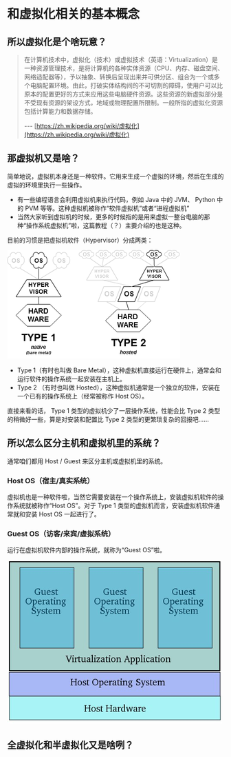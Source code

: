 # 和虚拟化相关的基本概念

## 所以虚拟化是个啥玩意？

> 在计算机技术中，虚拟化（技术）或虚拟技术（英语：Virtualization）是一种资源管理技术，是将计算机的各种实体资源（CPU、内存、磁盘空间、网络适配器等），予以抽象、转换后呈现出来并可供分区、组合为一个或多个电脑配置环境。由此，打破实体结构间的不可切割的障碍，使用户可以比原本的配置更好的方式来应用这些电脑硬件资源。这些资源的新虚拟部分是不受现有资源的架设方式，地域或物理配置所限制。一般所指的虚拟化资源包括计算能力和数据存储。
>
> --- [https://zh.wikipedia.org/wiki/虚拟化](https://zh.wikipedia.org/wiki/虚拟化)

## 那虚拟机又是啥？

简单地说，虚拟机本身还是一种软件。它用来生成一个虚拟的环境，然后在生成的虚拟的环境里执行一些操作。

* 有一些编程语言会利用虚拟机来执行代码，例如 Java 中的 JVM、 Python 中的 PVM 等等。这种虚拟机被称作“软件虚拟机”或者“进程虚拟机”
* 当然大家听到虚拟机的时候，更多的时候指的是用来虚拟一整台电脑的那种“操作系统虚拟机”啦，这篇教程（？）主要介绍的也是这种。

目前的习惯是把虚拟机软件（Hypervisor）分成两类：

![&#x4E24;&#x7C7B;&#x865A;&#x62DF;&#x673A;&#x8F6F;&#x4EF6;&#x7684;&#x7ED3;&#x6784;&#x56FE;](../.gitbook/assets/assets_-lswox59kdsoo27x5ilm_-l_etkzz9f6y4cib2kxe_-l_etl9nepyemqfxcose_hypervisor.png)

* Type 1（有时也叫做 Bare Metal），这种虚拟机直接运行在硬件上，通常会和运行软件的操作系统一起安装在主机上。
* Type 2 （有时也叫做 Hosted），这种虚拟机通常是一个独立的软件，安装在一个已有的操作系统上（经常被称作 Host OS）。

直接来看的话， Type 1 类型的虚拟机少了一层操作系统，性能会比 Type 2 类型的稍微好一些，算是对安装和配置比 Type 2 类型的更繁琐复杂的回报吧……

## 所以怎么区分主机和虚拟机里的系统？

通常咱们都用 Host / Guest 来区分主机或虚拟机里的系统。

### **Host OS（宿主/真实系统）**

虚拟机也是一种软件啦，当然它需要安装在一个操作系统上，安装虚拟机软件的操作系统就被称作“Host OS”。对于 Type 1 类型的虚拟机而言，安装虚拟机软件通常就和安装 Host OS 一起进行了。

### **Guest OS（访客/来宾/虚拟系统）**

运行在虚拟机软件内部的操作系统，就称为“Guest OS”啦。

![&#x865A;&#x62DF;&#x5316;&#x8F6F;&#x4EF6;&#x7684;&#x5178;&#x578B;&#x7ED3;&#x6784;&#xFF0C;&#x4ECE;&#x4E0A;&#x5230;&#x4E0B;&#x5206;&#x522B;&#x662F;&#x865A;&#x62DF;&#x673A;&#x8F6F;&#x4EF6;&#x3001;Host OS &#x548C;&#x4E3B;&#x673A;&#x786C;&#x4EF6;&#x3002;](../.gitbook/assets/guest_os_diagram.jpg)

## 全虚拟化和半虚拟化又是啥咧？



